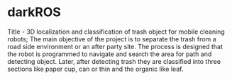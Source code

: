 # darkROS
Title - 3D localization and classification of trash object for mobile cleaning robots; The main objective of the project is to separate the trash from a road side environment or an after party site. The process is designed that the robot is programmed to navigate and search the area for path and detecting object. Later, after detecting trash they are classified into three sections like paper cup, can or thin and the organic like leaf.
